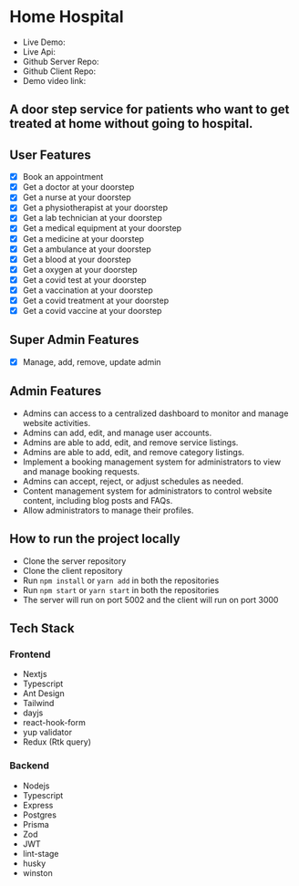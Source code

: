 # Home Hospital

- Live Demo: 
- Live Api:
- Github Server Repo:
- Github Client Repo:
- Demo video link: 

## A door step service for patients who want to get treated at home without going to hospital.

## User Features
- [x] Book an appointment
- [x] Get a doctor at your doorstep
- [x] Get a nurse at your doorstep
- [x] Get a physiotherapist at your doorstep
- [x] Get a lab technician at your doorstep
- [x] Get a medical equipment at your doorstep
- [x] Get a medicine at your doorstep
- [x] Get a ambulance at your doorstep
- [x] Get a blood at your doorstep
- [x] Get a oxygen at your doorstep
- [x] Get a covid test at your doorstep
- [x] Get a vaccination at your doorstep
- [x] Get a covid treatment at your doorstep
- [x] Get a covid vaccine at your doorstep

## Super Admin Features
- [x] Manage, add, remove, update admin

## Admin Features
- Admins can access to a centralized dashboard to monitor and manage website activities.
- Admins can add, edit, and manage user accounts.
- Admins are able to add, edit, and remove service listings.
- Admins are able to add, edit, and remove category listings.
- Implement a booking management system for administrators to view and manage booking requests.
- Admins can accept, reject, or adjust schedules as needed.
- Content management system for administrators to control website content, including blog posts and FAQs.
- Allow administrators to manage their profiles.


## How to run the project locally
- Clone the server repository
- Clone the client repository
- Run `npm install` or `yarn add` in both the repositories
- Run `npm start` or `yarn start` in both the repositories
- The server will run on port 5002 and the client will run on port 3000

## Tech Stack

### Frontend
- Nextjs
- Typescript
- Ant Design
- Tailwind
- dayjs
- react-hook-form
- yup validator
- Redux (Rtk query)

### Backend
- Nodejs
- Typescript
- Express
- Postgres
- Prisma
- Zod
- JWT
- lint-stage
- husky
- winston